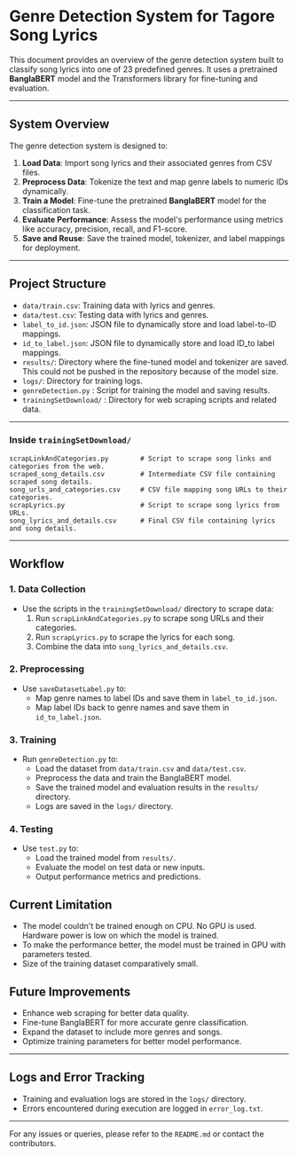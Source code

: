 
# Genre Detection System for Tagore Song Lyrics

This document provides an overview of the genre detection system built to classify song lyrics into one of 23 predefined genres. It uses a pretrained **BanglaBERT** model and the Transformers library for fine-tuning and evaluation.

---

## System Overview

The genre detection system is designed to:

1. **Load Data**: Import song lyrics and their associated genres from CSV files.
2. **Preprocess Data**: Tokenize the text and map genre labels to numeric IDs dynamically.
3. **Train a Model**: Fine-tune the pretrained **BanglaBERT** model for the classification task.
4. **Evaluate Performance**: Assess the model's performance using metrics like accuracy, precision, recall, and F1-score.
5. **Save and Reuse**: Save the trained model, tokenizer, and label mappings for deployment.

---

## Project Structure

- `data/train.csv`: Training data with lyrics and genres.
- `data/test.csv`: Testing data with lyrics and genres.
- `label_to_id.json`: JSON file to dynamically store and load label-to-ID mappings.
- `id_to_label.json`: JSON file to dynamically store and load ID_to label mappings.
- `results/`: Directory where the fine-tuned model and tokenizer are saved. This could not be pushed in the repository because of the model size.
- `logs/`: Directory for training logs.
- `genreDetection.py` : Script for training the model and saving results.
- `trainingSetDownload/` : Directory for web scraping scripts and related data.


---

### Inside `trainingSetDownload/`
```
scrapLinkAndCategories.py        # Script to scrape song links and categories from the web.
scraped_song_details.csv         # Intermediate CSV file containing scraped song details.
song_urls_and_categories.csv     # CSV file mapping song URLs to their categories.
scrapLyrics.py                   # Script to scrape song lyrics from URLs.
song_lyrics_and_details.csv      # Final CSV file containing lyrics and song details.
```

---

## Workflow

### 1. Data Collection
- Use the scripts in the `trainingSetDownload/` directory to scrape data:
  1. Run `scrapLinkAndCategories.py` to scrape song URLs and their categories.
  2. Run `scrapLyrics.py` to scrape the lyrics for each song.
  3. Combine the data into `song_lyrics_and_details.csv`.

### 2. Preprocessing
- Use `saveDatasetLabel.py` to:
  - Map genre names to label IDs and save them in `label_to_id.json`.
  - Map label IDs back to genre names and save them in `id_to_label.json`.

### 3. Training
- Run `genreDetection.py` to:
  - Load the dataset from `data/train.csv` and `data/test.csv`.
  - Preprocess the data and train the BanglaBERT model.
  - Save the trained model and evaluation results in the `results/` directory.
  - Logs are saved in the `logs/` directory.

### 4. Testing
- Use `test.py` to:
  - Load the trained model from `results/`.
  - Evaluate the model on test data or new inputs.
  - Output performance metrics and predictions.

## Current Limitation

- The model couldn't be trained enough on CPU. No GPU is used. Hardware power is low on which the model is trained.
- To make the performance better, the model must be trained in GPU with parameters tested.
- Size of the training dataset comparatively small.

## Future Improvements
- Enhance web scraping for better data quality.
- Fine-tune BanglaBERT for more accurate genre classification.
- Expand the dataset to include more genres and songs.
- Optimize training parameters for better model performance.

---

## Logs and Error Tracking
- Training and evaluation logs are stored in the `logs/` directory.
- Errors encountered during execution are logged in `error_log.txt`.

---


For any issues or queries, please refer to the `README.md` or contact the contributors.

